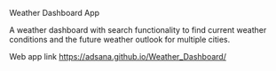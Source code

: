 Weather Dashboard App

A weather dashboard with search functionality to find current weather conditions and the future weather outlook for multiple cities.

Web app link
https://adsana.github.io/Weather_Dashboard/


